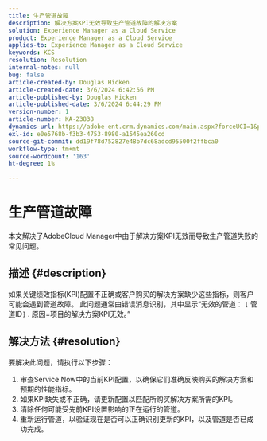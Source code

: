 ```yaml
---
title: 生产管道故障
description: 解决方案KPI无效导致生产管道故障的解决方案
solution: Experience Manager as a Cloud Service
product: Experience Manager as a Cloud Service
applies-to: Experience Manager as a Cloud Service
keywords: KCS
resolution: Resolution
internal-notes: null
bug: false
article-created-by: Douglas Hicken
article-created-date: 3/6/2024 6:42:56 PM
article-published-by: Douglas Hicken
article-published-date: 3/6/2024 6:44:29 PM
version-number: 1
article-number: KA-23838
dynamics-url: https://adobe-ent.crm.dynamics.com/main.aspx?forceUCI=1&pagetype=entityrecord&etn=knowledgearticle&id=e7810c56-e9db-ee11-904d-6045bd006793
exl-id: e0e5768b-f3b3-4753-8980-a1545ea260cd
source-git-commit: dd19f78d752827e48b7dc68adcd95500f2ffbca0
workflow-type: tm+mt
source-wordcount: '163'
ht-degree: 1%

---
```


# 生产管道故障


本文解决了AdobeCloud Manager中由于解决方案KPI无效而导致生产管道失败的常见问题。

## 描述 {#description}


如果关键绩效指标(KPI)配置不正确或客户购买的解决方案缺少这些指标，则客户可能会遇到管道故障。 此问题通常由错误消息识别，其中显示“无效的管道： `[` 管道ID`]` . 原因=项目的解决方案KPI无效。”


## 解决方法 {#resolution}


要解决此问题，请执行以下步骤：
1. 审查Service Now中的当前KPI配置，以确保它们准确反映购买的解决方案和预期的性能指标。
2. 如果KPI缺失或不正确，请更新配置以匹配所购买解决方案所需的KPI。
3. 清除任何可能受先前KPI设置影响的正在运行的管道。
4. 重新运行管道，以验证现在是否可以正确识别更新的KPI，以及管道是否已成功完成。
